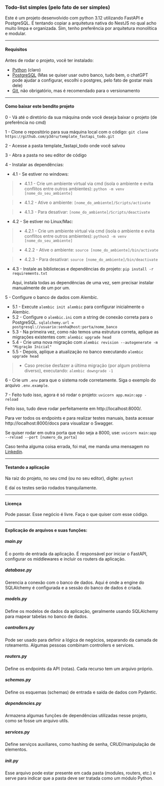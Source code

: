 ### Todo-list simples (pelo fato de ser simples)
Este é um projeto desenvolvido com python 3.12 utilizando FastAPI e PostgreSQL.
E tentando copiar a arquitetura nativa do NestJS no qual acho muito limpa e organizada.
Sim, tenho preferência por arquitetura monolítica e modular.

---

#### Requisitos
Antes de rodar o projeto, você ter instalado:
- [Python](https://www.python.org/downloads/) (claro)
- [PostgreSQL](https://www.postgresql.org/download/) (Mas se quiser usar outro banco, tudo bem, o chatGPT pode ajudar a configurar, escolhi o postgres, pelo fato de gostar mais dele)
- [Git](https://git-scm.com/book/en/v2/Getting-Started-Installing-Git), não obrigatório, mas é recomendado para o versionamento

---

#### Como baixar este bendito projeto
0 - Vá até o diretório da sua máquina onde você deseja baixar o projeto (de preferência no cmd)

1 - Clone o repositório para sua máquina local com o código:
    ```
    git clone https://github.com/p3dru/template_fastapi_todo.git
    ```

2 - Acesse a pasta template_fastapi_todo onde você salvou

3 - Abra a pasta no seu editor de código

4 - Instalar as dependências:
    
* 4.1 - Se estiver no windows:
        
> * 4.1.1 - Crie um ambiente virtual via cmd (isola o ambiente e evita conflitos entre outros ambientes):
        ```
        python -m venv [nome_do_seu_ambiente]
        ```

> * 4.1.2 - Ative o ambiente:
        ```
        [nome_do_ambiente]/Scripts/activate
        ```

> * 4.1.3 - Para desativar:
        ```
        [nome_do_ambiente]/Scripts/deactivate
        ```

* 4.2 - Se estiver no Linux/Mac:

> * 4.2.1 - Crie um ambiente virtual via cmd (isola o ambiente e evita conflitos entre outros ambientes):
        ```
        python3 -m venv 
        [nome_do_seu_ambiente]
        ```
    
> * 4.2.2 - Ative o ambiente:
        ```
        source [nome_do_ambiente]/bin/activate
        ```
    
> * 4.2.3 - Para desativar:
        ```
        source [nome_do_ambiente]/bin/deactivate
        ```

* 4.3 - Instale as bibliotecas e dependências do projeto:
        ```
        pip install -r requirements.txt
        ```

  Aqui, instala todas as dependências de uma vez, sem precisar instalar manualmente de um por um.

5 - Configure o banco de dados com Alembic.
* 5.1 - Execute ```alembic init alembic``` para configurar inicialmente o Alembic.
* 5.2 - Configure o ```alembic.ini``` com a string de conexão correta para o PostgreSQL.
```sqlalchemy.url = postgresql://usuario:senha@host:porta/nome_banco```
* 5.3 - Na primeira vez, como não temos uma estrutura correta, aplique as migrações existentes com: ```alembic upgrade head```
* 5.4 - Crie uma nova migração com ```alembic revision --autogenerate -m "Migração Inicial"```
* 5.5 - Depois, aplique a atualização no banco executando ```alembic upgrade head```

> * Caso precise desfazer a última migração (por algum problema diverso), executando: ```alembic downgrade -1```

6 - Crie um ```.env``` para que o sistema rode corretamente. Siga o exemplo do arquivo ```.env.example```.

7 - Feito tudo isso, agora é só rodar o projeto:
    ```
    uvicorn app.main:app -reload
    ```

Feito isso, tudo deve rodar perfeitamente em http://localhost:8000/.

Para ver todos os endpoints e para realizar testes manuais, basta acessar http://localhost:8000/docs para visualizar o Swagger. 

Se quiser rodar em outra porta que não seja a 8000, use: 
    ```
    uvicorn main:app --reload --port [numero_da_porta]
    ```

Caso tenha alguma coisa errada, foi mal, me manda uma mensagem no [Linkedin](https://www.linkedin.com/in/p3dru/).

---

#### Testando a aplicação
Na raiz do projeto, no seu cmd (ou no seu editor), digite: 
    ```
    pytest
    ```
    
E daí os testes serão rodados tranquilamente.

---

#### Licença
Pode passar. Esse negócio é livre.
Faça o que quiser com esse código.

---

#### Explicação de arquivos e suas funções:
##### main.py
É o ponto de entrada da aplicação. É responsável por iniciar o FastAPI, configurar os middlewares e incluir os routers da aplicação.

##### database.py
Gerencia a conexão com o banco de dados. Aqui é onde a engine do SQLAlchemy é configurada e a sessão do banco de dados é criada.

##### models.py
Define os modelos de dados da aplicação, geralmente usando SQLAlchemy para mapear tabelas no banco de dados.

##### controllers.py
Pode ser usado para definir a lógica de negócios, separando da camada de roteamento. Algumas pessoas combinam controllers e services.

##### routers.py
Define os endpoints da API (rotas). Cada recurso tem um arquivo próprio.

##### schemas.py
Define os esquemas (schemas) de entrada e saída de dados com Pydantic.

##### dependencies.py
Armazena algumas funções de dependências utilizadas nesse projeto, como se fosse um arquivo utils.

##### services.py
Define serviços auxiliares, como hashing de senha, CRUD/manipulação de elementos.

##### __init__.py
Esse arquivo pode estar presente em cada pasta (modules, routers, etc.) e serve para indicar que a pasta deve ser tratada como um módulo Python.

